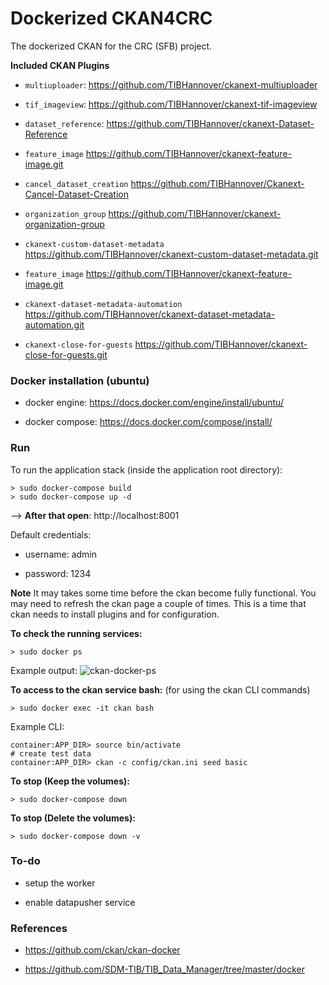 # Dockerized CKAN4CRC

The dockerized CKAN for the CRC (SFB) project. 

**Included CKAN Plugins**

- `multiuploader`: 
https://github.com/TIBHannover/ckanext-multiuploader

- `tif_imageview`:
https://github.com/TIBHannover/ckanext-tif-imageview

- `dataset_reference`:
https://github.com/TIBHannover/ckanext-Dataset-Reference

- `feature_image`
https://github.com/TIBHannover/ckanext-feature-image.git

- `cancel_dataset_creation`
https://github.com/TIBHannover/Ckanext-Cancel-Dataset-Creation

- `organization_group`
https://github.com/TIBHannover/ckanext-organization-group

- `ckanext-custom-dataset-metadata`
https://github.com/TIBHannover/ckanext-custom-dataset-metadata.git

- `feature_image`
https://github.com/TIBHannover/ckanext-feature-image.git

- `ckanext-dataset-metadata-automation`
https://github.com/TIBHannover/ckanext-dataset-metadata-automation.git

- `ckanext-close-for-guests`
https://github.com/TIBHannover/ckanext-close-for-guests.git



### Docker installation (ubuntu)

- docker engine: https://docs.docker.com/engine/install/ubuntu/

- docker compose: https://docs.docker.com/compose/install/

### Run

To run the application stack (inside the application root directory): 

    > sudo docker-compose build
    > sudo docker-compose up -d  

--> **After that open**: http://localhost:8001

Default credentials:
- username: admin

- password: 1234

**Note** It may takes some time before the ckan become fully functional. You may need to refresh the ckan page a couple of times. This is a time that ckan needs to install plugins and for configuration. 


**To check the running services:**

    > sudo docker ps

Example output:
![ckan-docker-ps](/uploads/473c813deb7ac501e9f5aa370091c67d/ckan-docker-ps.png)


**To access to the ckan service bash:**
(for using the ckan CLI commands)

    > sudo docker exec -it ckan bash

Example CLI:

    container:APP_DIR> source bin/activate
    # create test data
    container:APP_DIR> ckan -c config/ckan.ini seed basic


**To stop (Keep the volumes):**

    > sudo docker-compose down

**To stop (Delete the volumes):**

    > sudo docker-compose down -v


### To-do

- setup the worker

- enable datapusher service

### References

- https://github.com/ckan/ckan-docker

- https://github.com/SDM-TIB/TIB_Data_Manager/tree/master/docker
